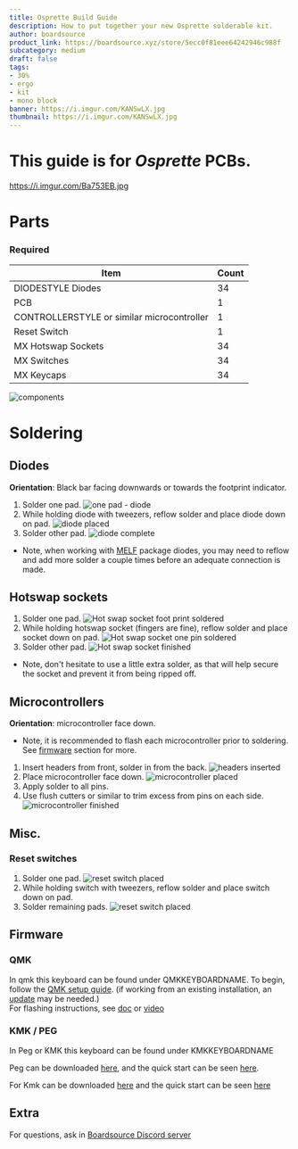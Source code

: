 ```yaml
---
title: Osprette Build Guide
description: How to put together your new Osprette solderable kit.
author: boardsource
product_link: https://boardsource.xyz/store/5ecc0f81eee64242946c988f
subcategory: medium
draft: false
tags: 
- 30%
- ergo
- kit
- mono block
banner: https://i.imgur.com/KANSwLX.jpg
thumbnail: https://i.imgur.com/KANSwLX.jpg
---
```

# This guide is for *Osprette* PCBs.
https://i.imgur.com/Ba753EB.jpg
# Parts
### Required 
| Item | Count |
|------|-------|
| DIODESTYLE Diodes | 34 |
| PCB | 1 |
| CONTROLLERSTYLE or similar microcontroller | 1 |
| Reset Switch | 1 | 
| MX Hotswap Sockets | 34 | 
| MX Switches | 34 | 
| MX Keycaps | 34 |

![components](https://i.imgur.com/6ruYhWJ.jpg)

# Soldering
## Diodes
**Orientation**: Black bar facing downwards or towards the footprint indicator.
1. Solder one pad.
![one pad - diode](https://i.imgur.com/OubXsXj.jpg)
2. While holding diode with tweezers, reflow solder and place diode down on pad.
![diode placed](https://i.imgur.com/g42HnV6.jpg)
3. Solder other pad.
![diode complete](https://i.imgur.com/H5R0JUJ.jpg)
- Note, when working with [MELF](https://en.wikipedia.org/wiki/Metal_electrode_leadless_face) package diodes,
you may need to reflow and add more solder a couple times before an adequate connection is made.



## Hotswap sockets
1. Solder one pad.
![Hot swap socket foot print soldered](https://i.imgur.com/wiyyDLt.jpg)
2. While holding hotswap socket (fingers are fine), reflow solder and place socket down on pad.
![Hot swap socket one pin soldered](https://i.imgur.com/e0ZyFbM.jpg)
3. Solder other pad.
![Hot swap socket finished](https://i.imgur.com/4XTt1cq.jpg)
- Note, don't hesitate to use a little extra solder, as that will help secure the socket and prevent it from being ripped off.

## Microcontrollers
**Orientation**: microcontroller face down.
- Note, it is recommended to flash each microcontroller prior to soldering. See [firmware](#firmware) section for more.
1. Insert headers from front, solder in from the back.
![headers inserted](https://i.imgur.com/sg8zp6c.jpg)
2. Place microcontroller face down. 
![microcontroller placed](https://i.imgur.com/yzRhqMn.jpg)
3. Apply solder to all pins.
4. Use flush cutters or similar to trim excess from pins on each side.
![microcontroller finished](https://i.imgur.com/DY1dRP0.jpg)

## Misc.

### Reset switches
1. Solder one pad.
![reset switch placed](https://i.imgur.com/ijFXro0.jpg)
2. While holding switch with tweezers, reflow solder and place switch down on pad.
3. Solder remaining pads.
![reset switch placed](https://i.imgur.com/5c9V0Vy.jpg)



## Firmware

### QMK
In qmk this keyboard can be found under QMKKEYBOARDNAME.
To begin, follow the [QMK setup guide](https://docs.qmk.fm/#/newbs_getting_started). (if working from an existing installation, an [update](https://docs.qmk.fm/#/newbs_git_using_your_master_branch?id=updating-your-master-branch) may be needed.) \
For flashing instructions, see [doc](https://docs.qmk.fm/#/newbs_flashing) or [video](https://www.youtube.com/watch?v=fuBJbdCFF0Q)

### KMK / PEG
In Peg or KMK this keyboard can be found under KMKKEYBOARDNAME

Peg can be downloaded [here](https://peg.software/), and the quick start can be seen [here](https://peg.software/docs/Peg_Client/#quick-start-and-testing).

For Kmk can be downloaded [here](https://github.com/KMKfw/kmk_firmware) and the quick start can be seen [here](http://kmkfw.io/docs/Getting_Started#tldr-quick-start-guide)



## Extra
For questions, ask in [Boardsource Discord server](https://discord.gg/5qpqbgaTYz)